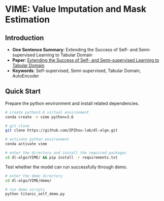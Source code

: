 # VIME: Value Imputation and Mask Estimation

## Introduction
* **One Sentence Summary**: Extending the Success of Self- and Semi-supervised Learning to Tabular Domain
* **Paper**: [Extending the Success of Self- and Semi-supervised Learning to Tabular Domain](https://proceedings.neurips.cc/paper/2020/file/7d97667a3e056acab9aaf653807b4a03-Paper.pdf)
* **Keywords**: Self-supervised, Semi-supervised, Tabular Domain, AutoEncoder

## Quick Start
Prepare the python environment and install related dependencies.

```bash
# create python3.6 virtual environment
conda create -n vime python=3.6

# git clone
git clone https://github.com/ZPZhou-lab/dl-algo.git

# activate python environment
conda activate vime

# enter the directory and install the required packages
cd dl-algo/VIME/ && pip install -r requirements.txt
```

Test whether the model can run successfully through demo.

```bash
# enter the demo directory 
cd dl-algo/VIME/demo/

# run demo scripts
python titanic_self_demo.py
```